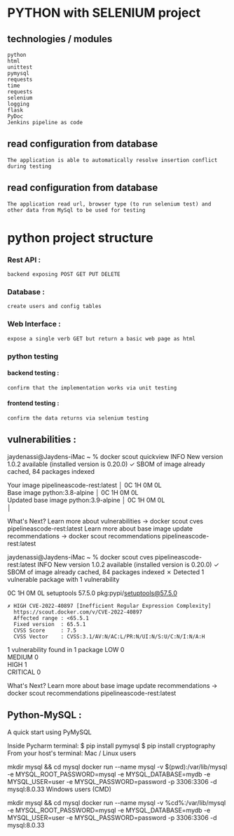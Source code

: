 # PYTHON with SELENIUM project

## technologies / modules
    python
    html
    unittest
    pymysql
    requests
    time
    requests
    selenium 
    logging
    flask 
    PyDoc
    Jenkins pipeline as code

## read configuration from database
    The application is able to automatically resolve insertion conflict during testing  

## read configuration from database
    The application read url, browser type (to run selenium test) and other data from MySql to be used for testing 

# python project structure

### Rest API : 
    backend exposing POST GET PUT DELETE

### Database : 
    create users and config tables

### Web Interface : 
    expose a single verb GET but return a basic web page as html

### python testing

#### backend testing : 
    confirm that the implementation works via unit testing

#### frontend testing : 
    confirm the data returns via selenium testing

## vulnerabilities :
jaydenassi@Jaydens-iMac ~ % docker scout quickview
INFO New version 1.0.2 available (installed version is 0.20.0)
    ✓ SBOM of image already cached, 84 packages indexed

  Your image  pipelineascode-rest:latest  │    0C     1H     0M     0L   
  Base image  python:3.8-alpine           │    0C     1H     0M     0L   
  Updated base image  python:3.9-alpine   │    0C     1H     0M     0L   
                                          │                              

What's Next?
  Learn more about vulnerabilities → docker scout cves pipelineascode-rest:latest
  Learn more about base image update recommendations → docker scout recommendations pipelineascode-rest:latest

jaydenassi@Jaydens-iMac ~ % docker scout cves pipelineascode-rest:latest
INFO New version 1.0.2 available (installed version is 0.20.0)
    ✓ SBOM of image already cached, 84 packages indexed
    ✗ Detected 1 vulnerable package with 1 vulnerability

   0C     1H     0M     0L  setuptools 57.5.0
pkg:pypi/setuptools@57.5.0

    ✗ HIGH CVE-2022-40897 [Inefficient Regular Expression Complexity]
      https://scout.docker.com/v/CVE-2022-40897
      Affected range : <65.5.1                                       
      Fixed version  : 65.5.1                                        
      CVSS Score     : 7.5                                           
      CVSS Vector    : CVSS:3.1/AV:N/AC:L/PR:N/UI:N/S:U/C:N/I:N/A:H  
    


1 vulnerability found in 1 package
  LOW       0  
  MEDIUM    0  
  HIGH      1  
  CRITICAL  0  

What's Next?
  Learn more about base image update recommendations → docker scout recommendations pipelineascode-rest:latest


## Python-MySQL :
A quick start using PyMySQL

Inside Pycharm terminal:
$ pip install pymysql
$ pip install cryptography
From your host's terminal:
Mac / Linux users

mkdir mysql && cd mysql
docker run --name mysql -v $(pwd):/var/lib/mysql -e MYSQL_ROOT_PASSWORD=mysql -e MYSQL_DATABASE=mydb -e MYSQL_USER=user -e MYSQL_PASSWORD=password -p 3306:3306 -d mysql:8.0.33
Windows users (CMD)

mkdir mysql && cd mysql
docker run --name mysql -v %cd%:/var/lib/mysql -e MYSQL_ROOT_PASSWORD=mysql -e MYSQL_DATABASE=mydb -e MYSQL_USER=user -e MYSQL_PASSWORD=password -p 3306:3306 -d mysql:8.0.33

